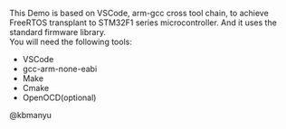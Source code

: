 This Demo is based on VSCode, arm-gcc cross tool chain, to achieve FreeRTOS transplant to STM32F1 series microcontroller. And it uses the standard firmware library.  
You will need the following tools:
- VSCode
- gcc-arm-none-eabi
- Make
- Cmake
- OpenOCD(optional)


@kbmanyu